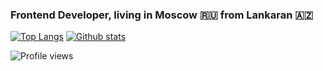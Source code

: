 ### Frontend Developer, living in Moscow :ru: from Lankaran :azerbaijan:

[![Top Langs](https://github-readme-stats.vercel.app/api/top-langs/?username=horezmi&show_icons=true&theme=radical)](https://github.com/horezmi)
[![Github stats](https://github-readme-stats.vercel.app/api?username=horezmi&show_icons=true&theme=radical)](https://github.com/horezmi)

![Profile views](https://gpvc.arturio.dev/horezmi)
